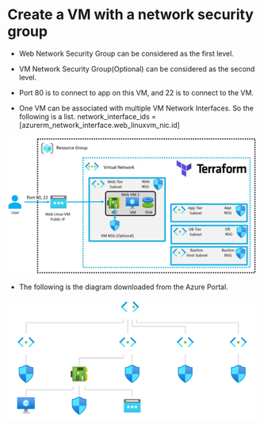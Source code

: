 # Create a VM with a network security group

- Web Network Security Group can be considered as the first level.

- VM Network Security Group(Optional) can be considered as the second level.
 
- Port 80 is to connect to app on this VM, and 22 is to connect to the VM.
 
- One VM can be associated with multiple VM Network Interfaces. So the following is a list.
network_interface_ids = [azurerm_network_interface.web_linuxvm_nic.id]

![The layout](./Images/Layout.jpg)

- The following is the diagram downloaded from the Azure Portal.

![The Diagram](./Images/topology.svg)

